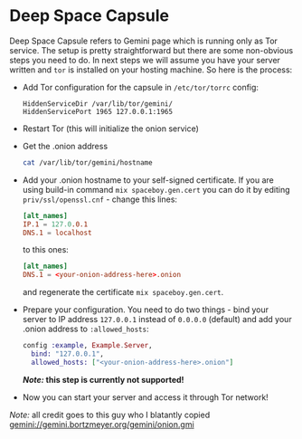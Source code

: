 # Deep Space Capsule

Deep Space Capsule refers to Gemini page which is running only as Tor service.
The setup is pretty straightforward but there are some non-obvious steps you
need to do. In next steps we will assume you have your server written and `tor`
is installed on your hosting machine. So here is the process:

* Add Tor configuration for the capsule in `/etc/tor/torrc` config:

    ```torrc
    HiddenServiceDir /var/lib/tor/gemini/
    HiddenServicePort 1965 127.0.0.1:1965
    ```

* Restart Tor (this will initialize the onion service)
* Get the .onion address

    ```bash
    cat /var/lib/tor/gemini/hostname
    ```

* Add your .onion hostname to your self-signed certificate. If you are using
  build-in command `mix spaceboy.gen.cert` you can do it by editing
  `priv/ssl/openssl.cnf` - change this lines:

    ```cnf
    [alt_names]
    IP.1 = 127.0.0.1
    DNS.1 = localhost
    ```

  to this ones:

    ```cnf
    [alt_names]
    DNS.1 = <your-onion-address-here>.onion
    ```

  and regenerate the certificate `mix spaceboy.gen.cert`.

* Prepare your configuration. You need to do two things - bind your server to
  IP address `127.0.0.1` instead of `0.0.0.0` (default) and add your .onion
  address to `:allowed_hosts`:

    ```elixir
    config :example, Example.Server,
      bind: "127.0.0.1",
      allowed_hosts: ["<your-onion-address-here>.onion"]
    ```

  **_Note:_ this step is currently not supported!**

* Now you can start your server and access it through Tor network!

_Note:_ all credit goes to this guy who I blatantly copied
<gemini://gemini.bortzmeyer.org/gemini/onion.gmi>
